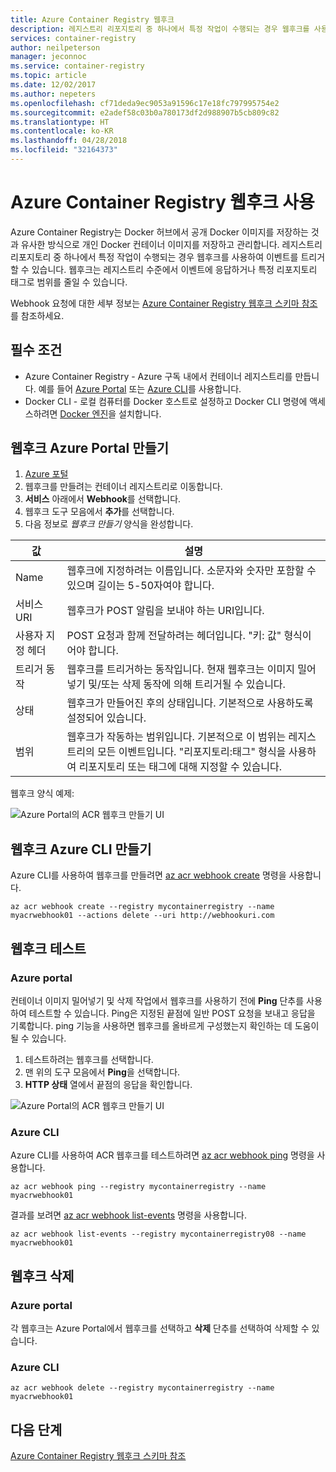 ```yaml
---
title: Azure Container Registry 웹후크
description: 레지스트리 리포지토리 중 하나에서 특정 작업이 수행되는 경우 웹후크를 사용하여 이벤트를 트리거하는 방법을 알아봅니다.
services: container-registry
author: neilpeterson
manager: jeconnoc
ms.service: container-registry
ms.topic: article
ms.date: 12/02/2017
ms.author: nepeters
ms.openlocfilehash: cf71deda9ec9053a91596c17e18fc797995754e2
ms.sourcegitcommit: e2adef58c03b0a780173df2d988907b5cb809c82
ms.translationtype: HT
ms.contentlocale: ko-KR
ms.lasthandoff: 04/28/2018
ms.locfileid: "32164373"
---
```

# <a name="using-azure-container-registry-webhooks"></a>Azure Container Registry 웹후크 사용

Azure Container Registry는 Docker 허브에서 공개 Docker 이미지를 저장하는 것과 유사한 방식으로 개인 Docker 컨테이너 이미지를 저장하고 관리합니다. 레지스트리 리포지토리 중 하나에서 특정 작업이 수행되는 경우 웹후크를 사용하여 이벤트를 트리거할 수 있습니다. 웹후크는 레지스트리 수준에서 이벤트에 응답하거나 특정 리포지토리 태그로 범위를 줄일 수 있습니다.

Webhook 요청에 대한 세부 정보는 [Azure Container Registry 웹후크 스키마 참조](container-registry-webhook-reference.md)를 참조하세요.

## <a name="prerequisites"></a>필수 조건

* Azure Container Registry - Azure 구독 내에서 컨테이너 레지스트리를 만듭니다. 예를 들어 [Azure Portal](container-registry-get-started-portal.md) 또는 [Azure CLI](container-registry-get-started-azure-cli.md)를 사용합니다.
* Docker CLI - 로컬 컴퓨터를 Docker 호스트로 설정하고 Docker CLI 명령에 액세스하려면 [Docker 엔진](https://docs.docker.com/engine/installation/)을 설치합니다.

## <a name="create-webhook-azure-portal"></a>웹후크 Azure Portal 만들기

1. [Azure 포털](https://portal.azure.com)
1. 웹후크를 만들려는 컨테이너 레지스트리로 이동합니다.
1. **서비스** 아래에서 **Webhook**를 선택합니다.
1. 웹후크 도구 모음에서 **추가**를 선택합니다.
1. 다음 정보로 *웹후크 만들기* 양식을 완성합니다.

| 값 | 설명 |
|---|---|
| Name | 웹후크에 지정하려는 이름입니다. 소문자와 숫자만 포함할 수 있으며 길이는 5-50자여야 합니다. |
| 서비스 URI | 웹후크가 POST 알림을 보내야 하는 URI입니다. |
| 사용자 지정 헤더 | POST 요청과 함께 전달하려는 헤더입니다. "키: 값" 형식이어야 합니다. |
| 트리거 동작 | 웹후크를 트리거하는 동작입니다. 현재 웹후크는 이미지 밀어넣기 및/또는 삭제 동작에 의해 트리거될 수 있습니다. |
| 상태 | 웹후크가 만들어진 후의 상태입니다. 기본적으로 사용하도록 설정되어 있습니다. |
| 범위 | 웹후크가 작동하는 범위입니다. 기본적으로 이 범위는 레지스트리의 모든 이벤트입니다. "리포지토리:태그" 형식을 사용하여 리포지토리 또는 태그에 대해 지정할 수 있습니다. |

웹후크 양식 예제:

![Azure Portal의 ACR 웹후크 만들기 UI](./media/container-registry-webhook/webhook.png)

## <a name="create-webhook-azure-cli"></a>웹후크 Azure CLI 만들기

Azure CLI를 사용하여 웹후크를 만들려면 [az acr webhook create](/cli/azure/acr/webhook#az_acr_webhook_create) 명령을 사용합니다.

```azurecli-interactive
az acr webhook create --registry mycontainerregistry --name myacrwebhook01 --actions delete --uri http://webhookuri.com
```

## <a name="test-webhook"></a>웹후크 테스트

### <a name="azure-portal"></a>Azure portal

컨테이너 이미지 밀어넣기 및 삭제 작업에서 웹후크를 사용하기 전에 **Ping** 단추를 사용하여 테스트할 수 있습니다. Ping은 지정된 끝점에 일반 POST 요청을 보내고 응답을 기록합니다. ping 기능을 사용하면 웹후크를 올바르게 구성했는지 확인하는 데 도움이 될 수 있습니다.

1. 테스트하려는 웹후크를 선택합니다.
2. 맨 위의 도구 모음에서 **Ping**을 선택합니다.
3. **HTTP 상태** 열에서 끝점의 응답을 확인합니다.

![Azure Portal의 ACR 웹후크 만들기 UI](./media/container-registry-webhook/webhook-02.png)

### <a name="azure-cli"></a>Azure CLI

Azure CLI를 사용하여 ACR 웹후크를 테스트하려면 [az acr webhook ping](/cli/azure/acr/webhook#az_acr_webhook_ping) 명령을 사용합니다.

```azurecli-interactive
az acr webhook ping --registry mycontainerregistry --name myacrwebhook01
```

결과를 보려면 [az acr webhook list-events](/cli/azure/acr/webhook#list-events) 명령을 사용합니다.

```azurecli-interactive
az acr webhook list-events --registry mycontainerregistry08 --name myacrwebhook01
```

## <a name="delete-webhook"></a>웹후크 삭제

### <a name="azure-portal"></a>Azure portal

각 웹후크는 Azure Portal에서 웹후크를 선택하고 **삭제** 단추를 선택하여 삭제할 수 있습니다.

### <a name="azure-cli"></a>Azure CLI

```azurecli-interactive
az acr webhook delete --registry mycontainerregistry --name myacrwebhook01
```

## <a name="next-steps"></a>다음 단계

[Azure Container Registry 웹후크 스키마 참조](container-registry-webhook-reference.md)